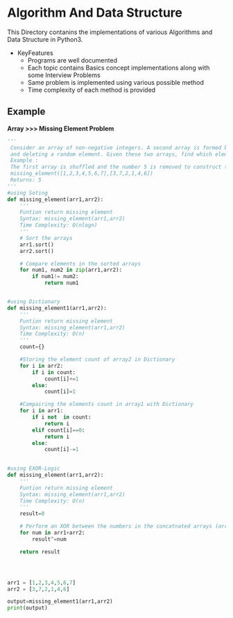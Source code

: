 # Algorithm And Data Structure
This Directory contanins the implementations  of various Algorithms and Data Structure in Python3.

- KeyFeatures
    - Programs are well documented
    - Each topic contains Basics concept implementations along with some Interview Problems 
    - Same problem is implemented using various possible method
    - Time complexity of each method is provided




## Example
   <b>Array >>> Missing Element Problem</b>
```python
'''
 Consider an array of non-negative integers. A second array is formed by shuffling the elements of the first array 
 and deleting a random element. Given these two arrays, find which element is missing in the second array.
 Example :
 The first array is shuffled and the number 5 is removed to construct the second array then
 missing_element([1,2,3,4,5,6,7],[3,7,2,1,4,6])
 Returns: 5
'''	
#using Soting
def missing_element(arr1,arr2):
    ''' 
    Funtion return missing element
    Syntax: missing_element(arr1,arr2)
    Time Complexity: O(nlogn)   
    ''' 
    # Sort the arrays
    arr1.sort()
    arr2.sort()

    # Compare elements in the sorted arrays
    for num1, num2 in zip(arr1,arr2):
        if num1!= num2:
            return num1


#using Dictionary
def missing_element1(arr1,arr2):
    ''' 
    Funtion return missing element
    Syntax: missing_element(arr1,arr2)
    Time Complexity: O(n)   
    '''
    count={}

    #Storing the element count of array2 in Dictionary
    for i in arr2:
        if i in count:
            count[i]+=1
        else:
            count[i]=1

    #Compairing the elements count in array1 with Dictionary        
    for i in arr1:
        if i not  in count:
            return i        
        elif count[i]==0:
            return i
        else:
            count[i]-=1 
        

#using EXOR-Logic
def missing_element(arr1,arr2):
    ''' 
    Funtion return missing element
    Syntax: missing_element(arr1,arr2)
    Time Complexity: O(n)   
    '''  
    result=0 

    # Perform an XOR between the numbers in the concatnated arrays (arr1+arr2)
    for num in arr1+arr2: 
        result^=num 

    return result 




arr1 = [1,2,3,4,5,6,7]
arr2 = [3,7,2,1,4,6]

output=missing_element1(arr1,arr2)
print(output)
    
```

